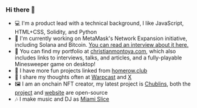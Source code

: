 ### Hi there 👋

- 💻 I'm a product lead with a technical background, I like JavaScript, HTML+CSS, Solidity, and Python
- 🦊 I'm currently working on MetaMask's Network Expansion initiative, including Solana and Bitcoin. [You can read an interview about it here.](https://decrypt.co/302395/ethereum-wallet-metamask-expanding-bitcoin)
- 📔 You can find my portfolio at [christianmontoya.com](https://christianmontoya.com/), which also includes links to interviews, talks, and articles, and a fully-playable Minesweeper game on desktop!
- 🎨 I have more fun projects linked from [homerow.club](https://homerow.club/)
- 💬 I share my thoughts often at [Warpcast](https://warpcast.com/m0nt0y4) and [X](https://x.com/MidwitMilhouse)
- 🖼️ I am an onchain NFT creator, my latest project is [Chublins](https://chublins.com/), both the [project](https://github.com/Montoya/chublins) and [website](https://github.com/Montoya/chublins-website) are open-source
- 🎶 I make music and DJ as [Miami Slice](https://soundcloud.com/miamislice)
